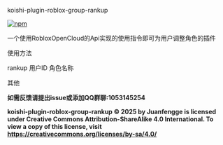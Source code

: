 koishi-plugin-roblox-group-rankup

[![npm](https://img.shields.io/npm/v/koishi-plugin-roblox-group-rankup?style=flat-square)](https://www.npmjs.com/package/koishi-plugin-roblox-group-rankup)

一个使用RobloxOpenCloud的Api实现的使用指令即可为用户调整角色的插件

使用方法

rankup 用户ID 角色名称

其他

**如需反馈请提出issue或添加QQ群聊:1053145254**

**koishi-plugin-roblox-group-rankup  © 2025 by Juanfengge is licensed under Creative Commons Attribution-ShareAlike 4.0 International. To view a copy of this license, visit https://creativecommons.org/licenses/by-sa/4.0/**

